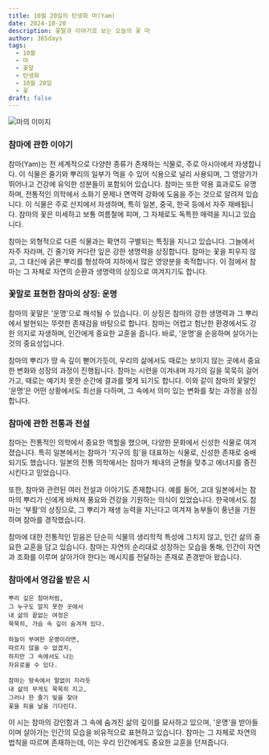 ```yaml
---
title: 10월 20일의 탄생화 마(Yam)
date: 2024-10-20
description: 꽃말과 이야기로 보는 오늘의 꽃 마
author: 365days
tags:
  - 10월
  - 마
  - 꽃말
  - 탄생화
  - 10월 20일
  - 꽃
draft: false
---
```



![마의 이미지](https://cdn.pixabay.com/photo/2020/06/19/21/44/yam-5318942_640.jpg#center)


### 참마에 관한 이야기

참마(Yam)는 전 세계적으로 다양한 종류가 존재하는 식물로, 주로 아시아에서 자생합니다. 이 식물은 줄기와 뿌리의 일부가 먹을 수 있어 식용으로 널리 사용되며, 그 영양가가 뛰어나고 건강에 유익한 성분들이 포함되어 있습니다. 참마는 또한 약용 효과로도 유명하며, 전통적인 의학에서 소화기 문제나 면역력 강화에 도움을 주는 것으로 알려져 있습니다. 이 식물은 주로 산지에서 자생하며, 특히 일본, 중국, 한국 등에서 자주 재배됩니다. 참마의 꽃은 미세하고 보통 여름철에 피며, 그 자체로도 독특한 매력을 지니고 있습니다.

참마는 외형적으로 다른 식물과는 확연히 구별되는 특징을 지니고 있습니다. 그늘에서 자주 자라며, 긴 줄기와 커다란 잎은 강한 생명력을 상징합니다. 참마는 꽃을 피우지 않고, 그 대신에 굵은 뿌리를 형성하여 지하에서 많은 영양분을 축적합니다. 이 점에서 참마는 그 자체로 자연의 순환과 생명력의 상징으로 여겨지기도 합니다.

### 꽃말로 표현한 참마의 상징: 운명

참마의 꽃말은 '운명'으로 해석될 수 있습니다. 이 상징은 참마의 강한 생명력과 그 뿌리에서 발현되는 뚜렷한 존재감을 바탕으로 합니다. 참마는 어렵고 험난한 환경에서도 강한 의지로 자생하며, 인간에게 중요한 교훈을 줍니다. 바로, '운명'을 순응하며 살아가는 것의 중요성입니다.

참마의 뿌리가 땅 속 깊이 뻗어가듯이, 우리의 삶에서도 때로는 보이지 않는 곳에서 중요한 변화와 성장의 과정이 진행됩니다. 참마는 시련을 이겨내며 자기의 길을 묵묵히 걸어가고, 때로는 예기치 못한 순간에 결과를 맺게 되기도 합니다. 이와 같이 참마의 꽃말인 ‘운명’은 어떤 상황에서도 최선을 다하며, 그 속에서 의미 있는 변화를 찾는 과정을 상징합니다.

### 참마에 관한 전통과 전설

참마는 전통적인 의학에서 중요한 역할을 했으며, 다양한 문화에서 신성한 식물로 여겨졌습니다. 특히 일본에서는 참마가 '지구의 힘'을 대표하는 식물로, 신성한 존재로 숭배되기도 했습니다. 일본의 전통 의학에서는 참마가 체내의 균형을 맞추고 에너지를 증진시킨다고 믿었습니다.

또한, 참마와 관련된 여러 전설과 이야기도 존재합니다. 예를 들어, 고대 일본에서는 참마의 뿌리가 신에게 바쳐져 풍요와 건강을 기원하는 의식이 있었습니다. 한국에서도 참마는 ‘부활’의 상징으로, 그 뿌리가 재생 능력을 지닌다고 여겨져 농부들이 풍년을 기원하며 참마를 경작했습니다.

참마에 대한 전통적인 믿음은 단순히 식물의 생리학적 특성에 그치지 않고, 인간 삶의 중요한 교훈을 담고 있습니다. 참마는 자연의 순리대로 성장하는 모습을 통해, 인간이 자연과 조화를 이루며 살아가야 한다는 메시지를 전달하는 존재로 존경받아 왔습니다.

### 참마에서 영감을 받은 시


```
뿌리 깊은 참마처럼,
그 누구도 알지 못한 곳에서
내 삶의 끝없는 여정은
묵묵히, 가슴 속 깊이 숨겨져 있다.

하늘이 부여한 운명이라면,
따르지 않을 수 없겠지,
하지만 그 속에서도 나는
자유로울 수 있다.

참마는 땅속에서 말없이 자라듯
내 삶의 무게도 묵묵히 지고,
그러나 한 줄기 빛을 찾아
꽃을 피울 날을 기다린다.
```

이 시는 참마의 강인함과 그 속에 숨겨진 삶의 깊이를 묘사하고 있으며, '운명'을 받아들이며 살아가는 인간의 모습을 비유적으로 표현하고 있습니다. 참마는 그 자체로 자연의 법칙을 따르며 존재하는데, 이는 우리 인간에게도 중요한 교훈을 던져줍니다.